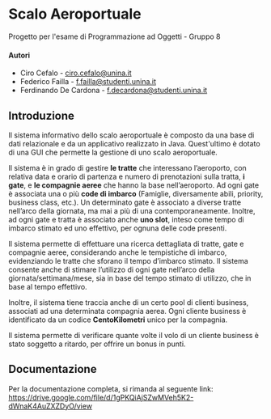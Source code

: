 # Scalo Aeroportuale
Progetto per l'esame di Programmazione ad Oggetti - Gruppo 8

#### Autori
- Ciro Cefalo - ciro.cefalo@unina.it
- Federico Failla - f.failla@studenti.unina.it
- Ferdinando De Cardona - f.decardona@studenti.unina.it


Introduzione
----
Il sistema informativo dello scalo aeroportuale è composto da una base di dati relazionale e da un applicativo realizzato in Java.
Quest'ultimo è dotato di una GUI che permette la gestione di uno scalo aeroportuale.

Il sistema è in grado di gestire <b>le tratte</b> che interessano l’aeroporto, con relativa data e orario di partenza e numero di prenotazioni sulla tratta, <b>i gate</b>, e <b>le compagnie aeree</b> che hanno la base nell’aeroporto.
Ad ogni gate è associata una o più <b>code di imbarco</b> (Famiglie, diversamente abili, priority, business class, etc.).
Un determinato gate è associato a diverse tratte nell’arco della giornata, ma mai a più di una contemporaneamente.
Inoltre, ad ogni gate e tratta è associato anche <b>uno slot</b>, inteso come tempo di imbarco stimato ed uno effettivo, per ognuna delle code presenti.

Il sistema permette di effettuare una ricerca dettagliata di tratte, gate e compagnie aeree, considerando anche le tempistiche di imbarco, evidenziando le tratte che sforano il tempo d’imbarco stimato.
Il sistema consente anche di stimare l’utilizzo di ogni gate nell’arco della giornata/settimana/mese, sia in base del tempo stimato di utilizzo, che in base al tempo effettivo.

Inoltre, il sistema tiene traccia anche di un certo pool di clienti business, associati ad una determinata compagnia aerea.
Ogni cliente business è identificato da un codice <b>CentoKilometri</b> unico per la compagnia.

Il sistema permette di verificare quante volte il volo di un cliente business è stato soggetto a ritardo, per offrire un bonus in punti.

Documentazione
----
Per la documentazione completa, si rimanda al seguente link:<br />
https://drive.google.com/file/d/1gPKQiAjSZwMVeh5K2-dWnaK4AuZXZDyO/view
